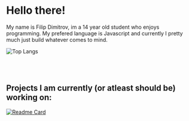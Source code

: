 # Hello there!

My name is Filip Dimitrov, im a 14 year old student who enjoys programming. My prefered language is Javascript and currently I pretty much just build whatever comes to mind.

![Top Langs](https://github-readme-stats.vercel.app/api/top-langs/?username=FilipDimitrov10&layout=compact&theme=prussian&langs_count=6&border_radius=12&hide_border=true&custom_title=Woah!)

<br/>
<br/>

## Projects I am currently (or atleast should be) working on: 
[![Readme Card](https://github-readme-stats.vercel.app/api/pin/?username=FilipDimitrov10&repo=Lotto-gen&theme=prussian&hide_border=true)](https://github.com/FilipDimitrov10/Lotto-gen)
